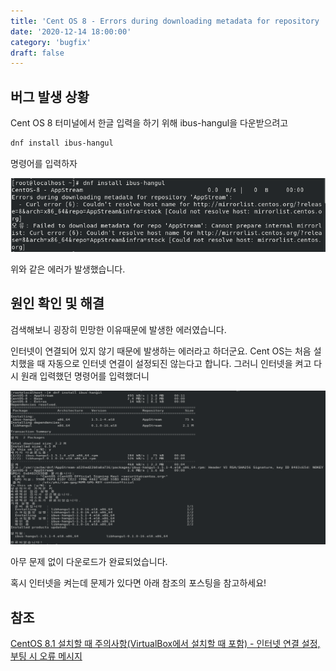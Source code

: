 ```yaml
---
title: 'Cent OS 8 - Errors during downloading metadata for repository 'AppStream' 에러 해결'
date: '2020-12-14 18:00:00'
category: 'bugfix'
draft: false
---
```


## 버그 발생 상황

Cent OS 8 터미널에서 한글 입력을 하기 위해 ibus-hangul을 다운받으려고

```bash
dnf install ibus-hangul
```

명령어를 입력하자

![dnf-appstream-error](../../assets/bugfix/centos-dnf-appstream/dnf-appstream.PNG)

위와 같은 에러가 발생했습니다.

## 원인 확인 및 해결

검색해보니 굉장히 민망한 이유때문에 발생한 에러였습니다.

인터넷이 연결되어 있지 않기 때문에 발생하는 에러라고 하더군요. Cent OS는 처음 설치했을 때 자동으로 인터넷 연결이 설정되진 않는다고 합니다. 그러니 인터넷을 켜고 다시 원래 입력했던 명령어를 입력했더니

![complete-dnf-appstream-error](../../assets/bugfix/centos-dnf-appstream/complete-dnf-appstream.PNG)

아무 문제 없이 다운로드가 완료되었습니다.

혹시 인터넷을 켜는데 문제가 있다면 아래 참조의 포스팅을 참고하세요!

## 참조

[CentOS 8.1 설치할 때 주의사항(VirtualBox에서 설치할 때 포함) - 인터넷 연결 설정, 부팅 시 오류 메시지](https://wnw1005.tistory.com/353)
